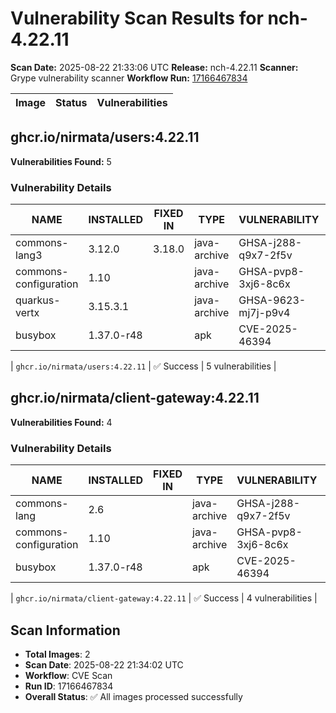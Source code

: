 # Vulnerability Scan Results for nch-4.22.11

**Scan Date:** 2025-08-22 21:33:06 UTC
**Release:** nch-4.22.11
**Scanner:** Grype vulnerability scanner
**Workflow Run:** [17166467834](https://github.com/nirmata/nch-release-management/actions/runs/17166467834)

| Image | Status | Vulnerabilities |
|-------|--------|----------------|

## ghcr.io/nirmata/users:4.22.11

**Vulnerabilities Found:** 5

### Vulnerability Details

| NAME | INSTALLED | FIXED IN | TYPE | VULNERABILITY | SEVERITY | PUBLISHED DATE |
|------|-----------|----------|------|---------------|----------|----------------|
| commons-lang3 | 3.12.0 | 3.18.0 | java-archive | GHSA-j288-q9x7-2f5v | Medium | GitHub Advisory |
| commons-configuration | 1.10 |  | java-archive | GHSA-pvp8-3xj6-8c6x | Low | GitHub Advisory |
| quarkus-vertx | 3.15.3.1 |  | java-archive | GHSA-9623-mj7j-p9v4 | Medium | GitHub Advisory |
| busybox | 1.37.0-r48 |  | apk | CVE-2025-46394 | Low | CVE-2025 |

| `ghcr.io/nirmata/users:4.22.11` | ✅ Success | 5 vulnerabilities |

## ghcr.io/nirmata/client-gateway:4.22.11

**Vulnerabilities Found:** 4

### Vulnerability Details

| NAME | INSTALLED | FIXED IN | TYPE | VULNERABILITY | SEVERITY | PUBLISHED DATE |
|------|-----------|----------|------|---------------|----------|----------------|
| commons-lang | 2.6 |  | java-archive | GHSA-j288-q9x7-2f5v | Medium | GitHub Advisory |
| commons-configuration | 1.10 |  | java-archive | GHSA-pvp8-3xj6-8c6x | Low | GitHub Advisory |
| busybox | 1.37.0-r48 |  | apk | CVE-2025-46394 | Low | CVE-2025 |

| `ghcr.io/nirmata/client-gateway:4.22.11` | ✅ Success | 4 vulnerabilities |

## Scan Information
- **Total Images**: 2
- **Scan Date**: 2025-08-22 21:34:02 UTC
- **Workflow**: CVE Scan
- **Run ID**: 17166467834
- **Overall Status**: ✅ All images processed successfully

